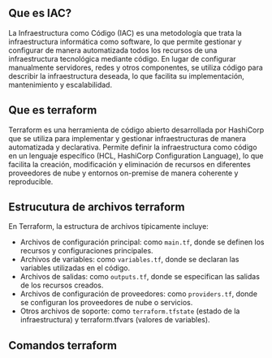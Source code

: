 ## Que es IAC?
  La Infraestructura como Código (IAC) es una metodología que trata la infraestructura informática como software, lo que permite gestionar y configurar de manera automatizada todos los recursos de una infraestructura tecnológica mediante código. En lugar de configurar manualmente servidores, redes y otros componentes, se utiliza código para describir la infraestructura deseada, lo que facilita su implementación, mantenimiento y escalabilidad.
  
## Que es terraform

  Terraform es una herramienta de código abierto desarrollada por HashiCorp que se utiliza para implementar y gestionar infraestructuras de manera automatizada y declarativa. Permite definir la infraestructura como código en un lenguaje específico (HCL, HashiCorp Configuration Language), lo que facilita la creación, modificación y eliminación de recursos en diferentes proveedores de nube y entornos on-premise de manera coherente y reproducible.

## Estrucutura de archivos terraform

  En Terraform, la estructura de archivos típicamente incluye:

- Archivos de configuración principal: como `main.tf`, donde se definen los recursos y configuraciones principales.
- Archivos de variables: como `variables.tf`, donde se declaran las variables utilizadas en el código.
- Archivos de salidas: como `outputs.tf`, donde se especifican las salidas de los recursos creados.
- Archivos de configuración de proveedores: como `providers.tf`, donde se configuran los proveedores de nube o servicios.
- Otros archivos de soporte: como `terraform.tfstate` (estado de la infraestructura) y terraform.tfvars (valores de variables).

## Comandos terraform 

